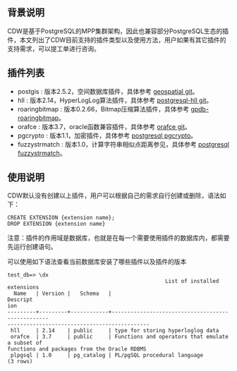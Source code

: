 ## 背景说明
CDW是基于PostgreSQL的MPP集群架构，因此也兼容部分PostgreSQL生态的插件，本文列出了CDW目前支持的插件类型以及使用方法，用户如果有其它插件的支持需求，可以提工单进行咨询。

## 插件列表
- postgis : 版本2.5.2，空间数据库插件，具体参考 [geospatial git](https://github.com/greenplum-db/geospatial)。
- hll : 版本2.14，HyperLogLog算法插件，具体参考 [postgresql-hll git](https://github.com/citusdata/postgresql-hll)。
- roaringbitmap : 版本0.2.66，Bitmap压缩算法插件，具体参考 [gpdb-roaringbitmap](https://github.com/zeromax007/gpdb-roaringbitmap)。
- orafce : 版本3.7，oracle函数兼容插件，具体参考 [orafce git](https://github.com/orafce/orafce)。
- pgcrypto : 版本1.1，加密插件，具体参考 [postgresql pgcrypto](https://www.postgresql.org/docs/9.4/pgcrypto.html)。
- fuzzystrmatch : 版本1.0，计算字符串相似点距离参见，具体参考 [postgresql fuzzystrmatch](https://www.postgresql.org/docs/9.4/fuzzystrmatch.html)。

## 使用说明
CDW默认没有创建以上插件，用户可以根据自己的需求自行创建或删除，语法如下：
```
CREATE EXTENSION {extension name};
DROP EXTENSION {extension name}
```
注意：插件的作用域是数据库，也就是在每一个需要使用插件的数据库内，都需要先运行创建语句。


可以使用如下语法查看当前数据库安装了哪些插件以及插件的版本
```
test_db=> \dx
                                                  List of installed extensions
  Name   | Version |   Schema   |                                          Descript
ion                                          
---------+---------+------------+--------------------------------------------------
---------------------------------------------
 hll     | 2.14    | public     | type for storing hyperloglog data
 orafce  | 3.7     | public     | Functions and operators that emulate a subset of 
functions and packages from the Oracle RDBMS
 plpgsql | 1.0     | pg_catalog | PL/pgSQL procedural language
(3 rows)
```
